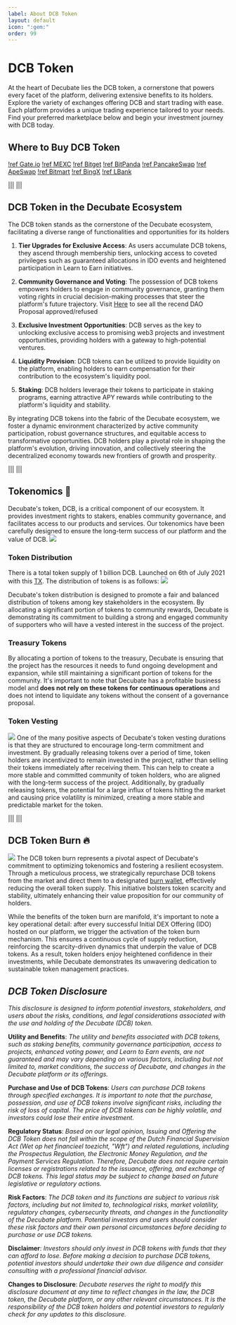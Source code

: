 ```yaml
---
label: About DCB Token 
layout: default
icon: ":gem:"
order: 99
---
```

# DCB Token
At the heart of Decubate lies the DCB token, a cornerstone that powers every facet of the platform, delivering extensive benefits to its holders. Explore the variety of exchanges offering DCB and start trading with ease. Each platform provides a unique trading experience tailored to your needs. Find your preferred marketplace below and begin your investment journey with DCB today. 

## Where to Buy DCB Token
[!ref Gate.io](https://gate.io/trade/DCB_USDT)
[!ref MEXC](https://www.mexc.com/exchange/DCB_USDT)
[!ref Bitget](https://www.bitget.com/spot/DCBUSDT)
[!ref BitPanda](https://www.bitpanda.com/en/prices/decubate-dcb)
[!ref PancakeSwap](https://pancakeswap.finance/swap)
[!ref ApeSwap](https://app.apeswap.finance/swap)
[!ref Bitmart](https://www.bitmart.com/trade/en-US?layout=basic&theme=dark&symbol=DCB_USDT)
[!ref BingX](https://bingx.com/it-it/spot/DCBUSDT/)
[!ref LBank](https://www.lbank.com/en-US/trade/dcb_usdt/)

|||
|||

## DCB Token in the Decubate Ecosystem
The DCB token stands as the cornerstone of the Decubate ecosystem, facilitating a diverse range of functionalities and opportunities for its holders

1. **Tier Upgrades for Exclusive Access**: As users accumulate DCB tokens, they ascend through membership tiers, unlocking access to coveted privileges such as guaranteed allocations in IDO events and heightened participation in Learn to Earn initiatives.

2. **Community Governance and Voting**: The possession of DCB tokens empowers holders to engage in community governance, granting them voting rights in crucial decision-making processes that steer the platform's future trajectory. Visit [Here](https://snapshot.org/#/decubategov.eth) to see all the recend DAO Proposal approved/refused

3. **Exclusive Investment Opportunities**: DCB serves as the key to unlocking exclusive access to promising web3 projects and investment opportunities, providing holders with a gateway to high-potential ventures.

4. **Liquidity Provision**: DCB tokens can be utilized to provide liquidity on the platform, enabling holders to earn compensation for their contribution to the ecosystem's liquidity pool.

5. **Staking**: DCB holders leverage their tokens to participate in staking programs, earning attractive APY rewards while contributing to the platform's liquidity and stability.

By integrating DCB tokens into the fabric of the Decubate ecosystem, we foster a dynamic environment characterized by active community participation, robust governance structures, and equitable access to transformative opportunities. DCB holders play a pivotal role in shaping the platform's evolution, driving innovation, and collectively steering the decentralized economy towards new frontiers of growth and prosperity.

|||
|||
## Tokenomics :abacus:
Decubate's token, DCB, is a critical component of our ecosystem. It provides investment rights to stakers, enables community governance, and facilitates access to our products and services. Our tokenomics have been carefully designed to ensure the long-term success of our platform and the value of DCB.
![](../static/tokenomics.png)

### Token Distribution
There is a total token supply of 1 billion DCB. Launched on 6th of July 2021 with this [TX](https://bscscan.com/tx/0x3af9d011c7e8d785c9c8c8c2cf9246b3ee306a7e00ab304eb390033d77875bb0). The distribution of tokens is as follows:
![](../static/Token-distributions.png)

Decubate's token distribution is designed to promote a fair and balanced distribution of tokens among key stakeholders in the ecosystem. By allocating a significant portion of tokens to community rewards, Decubate is demonstrating its commitment to building a strong and engaged community of supporters who will have a vested interest in the success of the project. 

### Treasury Tokens
By allocating a portion of tokens to the treasury, Decubate is ensuring that the project has the resources it needs to fund ongoing development and expansion, while still maintaining a significant portion of tokens for the community. 
It's important to note that Decubate has a profitable business model and<b> does not rely on these tokens for continuous operations</b> and does not intend to liquidate any tokens without the consent of a governance proposal.

### Token Vesting
![](../static/Emissions.png)
One of the many positive aspects of Decubate's token vesting durations is that they are structured to encourage long-term commitment and investment. By gradually releasing tokens over a period of time, token holders are incentivized to remain invested in the project, rather than selling their tokens immediately after receiving them. This can help to create a more stable and committed community of token holders, who are aligned with the long-term success of the project. Additionally, by gradually releasing tokens, the potential for a large influx of tokens hitting the market and causing price volatility is minimized, creating a more stable and predictable market for the token.


|||
|||

## DCB Token Burn :fire:
![](../static/Burn.png)
The DCB token burn represents a pivotal aspect of Decubate's commitment to optimizing tokenomics and fostering a resilient ecosystem. Through a meticulous process, we strategically repurchase DCB tokens from the market and direct them to a designated [burn wallet](https://bscscan.com/tokenholdings?a=0x000000000000000000000000000000000000dead), effectively reducing the overall token supply. This initiative bolsters token scarcity and stability, ultimately enhancing their value proposition for our community of holders.

While the benefits of the token burn are manifold, it's important to note a key operational detail: after every successful Initial DEX Offering (IDO) hosted on our platform, we trigger the activation of the token burn mechanism. This ensures a continuous cycle of supply reduction, reinforcing the scarcity-driven dynamics that underpin the value of DCB tokens. As a result, token holders enjoy heightened confidence in their investments, while Decubate demonstrates its unwavering dedication to sustainable token management practices.

## _DCB Token Disclosure_
_This disclosure is designed to inform potential investors, stakeholders, and users about the risks, conditions, and legal considerations associated with the use and holding of the Decubate (DCB) token._

**Utility and Benefits**: 
_The utility and benefits associated with DCB tokens, such as staking benefits, community governance participation, access to projects, enhanced voting power, and Learn to Earn events, are not guaranteed and may vary depending on various factors, including but not limited to, market conditions, the success of Decubate, and changes in the Decubate platform or its offerings._

**Purchase and Use of DCB Tokens**: 
_Users can purchase DCB tokens through specified exchanges. It is important to note that the purchase, possession, and use of DCB tokens involve significant risks, including the risk of loss of capital. The price of DCB tokens can be highly volatile, and investors could lose their entire investment._

**Regulatory Status**: 
_Based on our legal opinion, Issuing and Offering the DCB Token does not fall within the scope of the Dutch Financial Supervision Act (Wet op het financieel toezicht, "Wft") and related regulations, including the Prospectus Regulation, the Electronic Money Regulation, and the Payment Services Regulation. Therefore, Decubate does not require certain licenses or registrations related to the issuance, offering, and exchange of DCB tokens. This legal status may be subject to change based on future legislative or regulatory actions._

**Risk Factors**: 
_The DCB token and its functions are subject to various risk factors, including but not limited to, technological risks, market volatility, regulatory changes, cybersecurity threats, and changes in the functionality of the Decubate platform. Potential investors and users should consider these risk factors and their own personal circumstances before deciding to purchase or use DCB tokens._

**Disclaimer**: 
_Investors should only invest in DCB tokens with funds that they can afford to lose. Before making a decision to purchase DCB tokens, potential investors should undertake their own due diligence and consider consulting with a professional financial advisor._

**Changes to Disclosure**: 
_Decubate reserves the right to modify this disclosure document at any time to reflect changes in the law, the DCB token, the Decubate platform, or any other relevant circumstances. It is the responsibility of the DCB token holders and potential investors to regularly check for any updates to this disclosure._